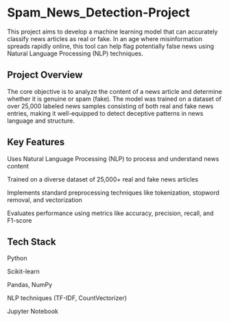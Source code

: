 # Spam_News_Detection-Project
This project aims to develop a machine learning model that can accurately classify news articles as real or fake. In an age where misinformation spreads rapidly online, this tool can help flag potentially false news using Natural Language Processing (NLP) techniques.

## Project Overview
The core objective is to analyze the content of a news article and determine whether it is genuine or spam (fake). The model was trained on a dataset of over 25,000 labeled news samples consisting of both real and fake news entries, making it well-equipped to detect deceptive patterns in news language and structure.

## Key Features
Uses Natural Language Processing (NLP) to process and understand news content

Trained on a diverse dataset of 25,000+ real and fake news articles

Implements standard preprocessing techniques like tokenization, stopword removal, and vectorization

Evaluates performance using metrics like accuracy, precision, recall, and F1-score

## Tech Stack
Python

Scikit-learn

Pandas, NumPy

NLP techniques (TF-IDF, CountVectorizer)

Jupyter Notebook
